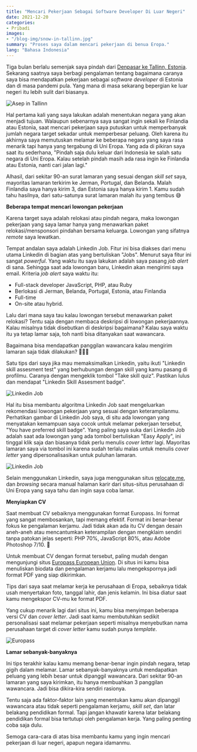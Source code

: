 ```yaml
---
title: "Mencari Pekerjaan Sebagai Software Developer Di Luar Negeri" 
date: 2021-12-20
categories:
- Pribadi
images:
- "/blog-img/snow-in-tallinn.jpg"
summary: "Proses saya dalam mencari pekerjaan di benua Eropa."
lang: "Bahasa Indonesia"
---
```


Tiga bulan berlalu semenjak saya pindah dari [Denpasar ke Tallinn, Estonia](/personal/bye-bali-sampai-jumpa-lagi). Sekarang saatnya saya berbagi pengalaman tentang bagaimana caranya saya bisa mendapatkan pekerjaan sebagai *software developer* di Estonia dan di masa pandemi pula. Yang mana di masa sekarang bepergian ke luar negeri itu lebih sulit dari biasanya.

![Asep in Tallinn](/blog-img/snow-in-tallinn.jpg)

Hal pertama kali yang saya lakukan adalah menentukan negara yang akan menjadi tujuan. Walaupun sebenarnya saya sangat ingin sekali ke Finlandia atau Estonia, saat mencari pekerjaan saya putuskan untuk memperbanyak jumlah negara target sekadar untuk memperbesar peluang. Oleh karena itu akhirnya saya memutuskan melamar ke beberapa negara yang saya rasa menarik tapi hanya yang tergabung di Uni Eropa. Yang ada di pikiran saya saat itu sederhana, "Pindah saja dulu keluar dari Indonesia ke salah satu negara di Uni Eropa. Kalau setelah pindah masih ada rasa ingin ke Finlandia atau Estonia, nanti cari jalan lagi."

Alhasil, dari sekitar 90-an surat lamaran yang sesuai dengan *skill set* saya, mayoritas lamaran terkirim ke Jerman, Portugal, dan Belanda. Malah Finlandia saya hanya kirim 3, dan Estonia saya hanya kirim 1. Kamu sudah tahu hasilnya, dari satu-satunya surat lamaran malah itu yang tembus 😅

**Beberapa tempat mencari lowongan pekerjaan**

Karena target saya adalah relokasi atau pindah negara, maka lowongan pekerjaan yang saya lamar hanya yang menawarkan paket relokasi/mensponsori pindahan bersama keluarga. Lowongan yang sifatnya *remote* saya lewatkan.

Tempat andalan saya adalah Linkedin Job. Fitur ini bisa diakses dari menu utama Linkedin di bagian atas yang bertuliskan "Jobs". Menurut saya fitur ini sangat *powerful*. Yang waktu itu saya lakukan adalah saya pasang *job alert* di sana. Sehingga saat ada lowongan baru, Linkedin akan mengirimi saya email. Kriteria *job alert* saya waktu itu:
- Full-stack developer JavaScript, PHP, atau Ruby
- Berlokasi di Jerman, Belanda, Portugal, Estonia, atau Finlandia
- Full-time
- On-site atau hybrid.

Lalu dari mana saya tau kalau lowongan tersebut menawarkan paket relokasi? Tentu saja dengan membaca deskripsi di lowongan pekerjaannya. Kalau misalnya tidak disebutkan di deskripsi bagaimana? Kalau saya waktu itu ya tetap lamar saja, toh nanti bisa ditanyakan saat wawancara.

Bagaimana bisa mendapatkan panggilan wawancara kalau mengirim lamaran saja tidak dilakukan? 🤷🏻‍♂️

Satu tips dari saya jika mau memaksimalkan Linkedin, yaitu ikuti "Linkedin skill assesment test" yang berhubungan dengan skill yang kamu pasang di profilmu. Caranya dengan mengeklik tombol "Take skill quiz". Pastikan lulus dan mendapat "Linkedin Skill Assesment badge".

![Linkedin Job](/blog-img/linkedin-skill-assesment.png)

Hal itu bisa membantu algoritma Linkedin Job saat mengeluarkan rekomendasi lowongan pekerjaan yang sesuai dengan keterampilanmu. Perhatikan gambar di Linkedin Job saya, di situ ada lowongan yang menyatakan kemampuan saya cocok untuk melamar pekerjaan tersebut, "You have preferred skill badge". Yang paling saya suka dari Linkedin Job adalah saat ada lowongan yang ada tombol bertuliskan "Easy Apply", ini tinggal klik saja dan biasanya tidak perlu menulis *cover letter* lagi. Mayoritas lamaran saya via tombol ini karena sudah terlalu malas untuk menulis *cover letter* yang dipersonalisasikan untuk puluhan lamaran.

![Linkedin Job](/blog-img/linkedin-job.png)

Selain menggunakan Linkedin, saya juga menggunakan situs [relocate.me](https://relocate.me/), dan *browsing* secara manual halaman karir dari situs-situs perusahaan di Uni Eropa yang saya tahu dan ingin saya coba lamar.

**Menyiapkan CV**

Saat membuat CV sebaiknya menggunakan format Europass. Ini format yang sangat membosankan, tapi memang efektif. Format ini benar-benar fokus ke pengalaman kerjamu. Jadi tidak akan ada itu CV dengan desain aneh-aneh atau mencantumkan keterampilan dengan mengklaim sendiri tanpa patokan jelas seperti: PHP 70%, JavaScript 80%, atau Adobe Photoshop 7/10. 🤪

Untuk membuat CV dengan format tersebut, paling mudah dengan mengunjungi situs [Europass European Union](https://europa.eu/europass/en/create-europass-cv). Di situs ini kamu bisa menuliskan biodata dan pengalaman kerjamu lalu mengekspornya jadi format PDF yang siap dikirimkan.

Tips dari saya saat melamar kerja ke perusahaan di Eropa, sebaiknya tidak usah menyertakan foto, tanggal lahir, dan jenis kelamin. Ini bisa diatur saat kamu mengekspor CV-mu ke format PDF.

Yang cukup menarik lagi dari situs ini, kamu bisa menyimpan beberapa versi CV dan *cover letter*. Jadi saat kamu membutuhkan sedikit personalisasi saat melamar pekerjaan seperti misalnya menyebutkan nama perusahaan target di *cover letter* kamu sudah punya *template*.

![Europass](/blog-img/europass.jpg)

**Lamar sebanyak-banyaknya**

Ini tips terakhir kalau kamu memang benar-benar ingin pindah negara, tetap gigih dalam melamar. Lamar sebanyak-banyaknya untuk mendapatkan peluang yang lebih besar untuk dipanggil wawancara. Dari sekitar 90-an lamaran yang saya kirimkan, itu hanya membuahkan 3 panggilan wawancara. Jadi bisa dikira-kira sendiri rasionya.

Tentu saja ada faktor-faktor lain yang menentukan kamu akan dipanggil wawancara atau tidak seperti pengalaman kerjamu, *skill set*, dan latar belakang pendidikan formal. Tapi jangan khawatir karena latar belakang pendidikan formal bisa tertutupi oleh pengalaman kerja. Yang paling penting coba saja dulu.

Semoga cara-cara di atas bisa membantu kamu yang ingin mencari pekerjaan di luar negeri, apapun negara idamanmu.
 